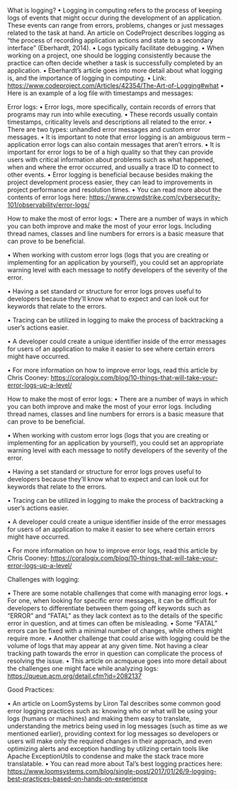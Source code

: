 What is logging?
•   Logging in computing refers to the process of keeping logs of events that might occur during the development of an application. These events can range from errors, problems, changes or just messages related to the task at hand. An article on CodeProject describes logging as “the process of recording application actions and state to a secondary interface” (Eberhardt, 2014). 
•   Logs typically facilitate debugging. 
•   When working on a project, one should be logging consistently because the practice can often decide whether a task is successfully completed by an application.
•   Eberhardt’s article goes into more detail about what logging is, and the importance of logging in computing. 
•   Link:
 https://www.codeproject.com/Articles/42354/The-Art-of-Logging#what
•   Here is an example of a log file with timestamps and messages: 
 



Error logs:
•   Error logs, more specifically, contain records of errors that programs may run into while executing. 
•   These records usually contain timestamps, criticality levels and descriptions all related to the error. 
•   There are two types: unhandled error messages and custom error messages. 
•   It is important to note that error logging is an ambiguous term – application error logs can also contain messages that aren’t errors. 
•   It is important for error logs to be of a high quality so that they can provide users with critical information about problems such as what happened, when and where the error occurred, and usually a trace ID to connect to other events. 
•   Error logging is beneficial because besides making the project development process easier, they can lead to improvements in project performance and resolution times.
•   You can read more about the contents of error logs here: https://www.crowdstrike.com/cybersecurity-101/observability/error-logs/

How to make the most of error logs:
•   There are a number of ways in which you can both improve and make the most of your error logs. Including thread names, classes and line numbers for errors is a basic measure that can prove to be beneficial. 

•   When working with custom error logs (logs that you are creating or implementing for an application by yourself), you could set an appropriate warning level with each message to notify developers of the severity of the error. 

•   Having a set standard or structure for error logs proves useful to developers because they’ll know what to expect and can look out for keywords that relate to the errors.

•   Tracing can be utilized in logging to make the process of backtracking a user’s actions easier. 

•   A developer could create a unique identifier inside of the error messages for users of an application to make it easier to see where certain errors might have occurred. 

•   For more information on how to improve error logs, read this article by Chris Cooney: https://coralogix.com/blog/10-things-that-will-take-your-error-logs-up-a-level/

How to make the most of error logs:
•   There are a number of ways in which you can both improve and make the most of your error logs. Including thread names, classes and line numbers for errors is a basic measure that can prove to be beneficial. 

•   When working with custom error logs (logs that you are creating or implementing for an application by yourself), you could set an appropriate warning level with each message to notify developers of the severity of the error. 

•   Having a set standard or structure for error logs proves useful to developers because they’ll know what to expect and can look out for keywords that relate to the errors.

•   Tracing can be utilized in logging to make the process of backtracking a user’s actions easier. 

•   A developer could create a unique identifier inside of the error messages for users of an application to make it easier to see where certain errors might have occurred. 

•   For more information on how to improve error logs, read this article by Chris Cooney: https://coralogix.com/blog/10-things-that-will-take-your-error-logs-up-a-level/

Challenges with logging:

•   There are some notable challenges that come with managing error logs. 
•   For one, when looking for specific error messages, it can be difficult for developers to differentiate between them going off keywords such as “ERROR” and “FATAL” as they lack context as to the details of the specific error in question, and at times can often be misleading. 
•   Some “FATAL” errors can be fixed with a minimal number of changes, while others might require more. 
•   Another challenge that could arise with logging could be the volume of logs that may appear at any given time. Not having a clear tracking path towards the error in question can complicate the process of resolving the issue. 
•   This article on acmqueue goes into more detail about the challenges one might face while analyzing logs: https://queue.acm.org/detail.cfm?id=2082137






Good Practices:

•   An article on LoomSystems by Liron Tal describes some common good error logging practices such as: knowing who or what will be using your logs (humans or machines) and making them easy to translate, understanding the metrics being used in log messages (such as time as we mentioned earlier), providing context for log messages so developers or users will make only the required changes in their approach, and even optimizing alerts and exception handling by utilizing certain tools like Apache ExceptionUtils to condense and make the stack trace more translatable. 
•   You can read more about Tal’s best logging practices here: https://www.loomsystems.com/blog/single-post/2017/01/26/9-logging-best-practices-based-on-hands-on-experience

